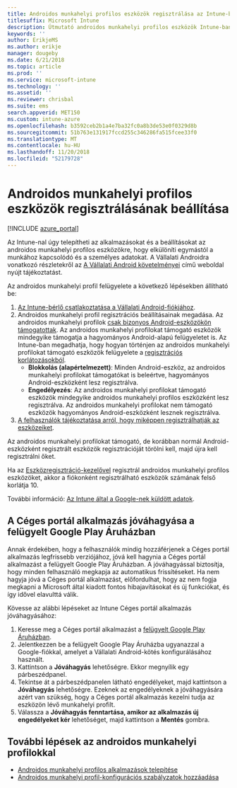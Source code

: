 ```yaml
---
title: Androidos munkahelyi profilos eszközök regisztrálása az Intune-ban
titlesuffix: Microsoft Intune
description: Útmutató androidos munkahelyi profilos eszközök Intune-ban történő regisztrálásához.
keywords: ''
author: ErikjeMS
ms.author: erikje
manager: dougeby
ms.date: 6/21/2018
ms.topic: article
ms.prod: ''
ms.service: microsoft-intune
ms.technology: ''
ms.assetid: ''
ms.reviewer: chrisbal
ms.suite: ems
search.appverid: MET150
ms.custom: intune-azure
ms.openlocfilehash: b3592ceb2b1a4e7ba32fc0a8b3de53e0f0329d8b
ms.sourcegitcommit: 51b763e131917fccd255c346286fa515fcee33f0
ms.translationtype: MT
ms.contentlocale: hu-HU
ms.lasthandoff: 11/20/2018
ms.locfileid: "52179728"
---
```

# <a name="set-up-enrollment-of-android-work-profile-devices"></a>Androidos munkahelyi profilos eszközök regisztrálásának beállítása

[!INCLUDE [azure_portal](./includes/azure_portal.md)]

Az Intune-nal úgy telepítheti az alkalmazásokat és a beállításokat az androidos munkahelyi profilos eszközökre, hogy elkülöníti egymástól a munkához kapcsolódó és a személyes adatokat. A Vállalati Androidra vonatkozó részletekről az [A Vállalati Android követelményei](https://support.google.com/work/android/answer/6174145?hl=en&ref_topic=6151012) című weboldal nyújt tájékoztatást.

Az androidos munkahelyi profil felügyelete a következő lépésekben állítható be:

1. [Az Intune-bérlő csatlakoztatása a Vállalati Android-fiókjához](connect-intune-android-enterprise.md).
2. Androidos munkahelyi profil regisztrációs beállításainak megadása. Az androidos munkahelyi profilok [csak bizonyos Android-eszközökön támogatottak](https://support.google.com/work/android/answer/6174145?hl=en&ref_topic=6151012%20style=%22target=new_window%22). Az androidos munkahelyi profilokat támogató eszközök mindegyike támogatja a hagyományos Android-alapú felügyeletet is. Az Intune-ban megadhatja, hogy hogyan történjen az androidos munkahelyi profilokat támogató eszközök felügyelete a [regisztrációs korlátozásokból](enrollment-restrictions-set.md).
    - **Blokkolás (alapértelmezett)**: Minden Android-eszköz, az androidos munkahelyi profilokat támogatókat is beleértve, hagyományos Android-eszközként lesz regisztrálva.
    - **Engedélyezés**: Az androidos munkahelyi profilokat támogató eszközök mindegyike androidos munkahelyi profilos eszközként lesz regisztrálva. Az androidos munkahelyi profilokat nem támogató eszközök hagyományos Android-eszközként lesznek regisztrálva.
3. [A felhasználók tájékoztatása arról, hogy miképpen regisztrálhatják az eszközeiket](/intune-user-help/enroll-your-device-in-intune-android).


Az androidos munkahelyi profilokat támogató, de korábban normál Android-eszközként regisztrált eszközök regisztrációját törölni kell, majd újra kell regisztrálni őket.

Ha az [Eszközregisztráció-kezelővel](device-enrollment-manager-enroll.md) regisztrál androidos munkahelyi profilos eszközöket, akkor a fiókonként regisztrálható eszközök számának felső korlátja 10.

További információ: [Az Intune által a Google-nek küldött adatok](data-intune-sends-to-google.md).

## <a name="approve-the-company-portal-app-in-the-managed-google-play-store"></a>A Céges portál alkalmazás jóváhagyása a felügyelt Google Play Áruházban

Annak érdekében, hogy a felhasználók mindig hozzáférjenek a Céges portál alkalmazás legfrissebb verziójához, jóvá kell hagynia a Céges portál alkalmazást a felügyelt Google Play Áruházban. A jóváhagyással biztosítja, hogy minden felhasználó megkapja az automatikus frissítéseket. Ha nem hagyja jóvá a Céges portál alkalmazást, előfordulhat, hogy az nem fogja megkapni a Microsoft által kiadott fontos hibajavításokat és új funkciókat, és így idővel elavulttá válik.

Kövesse az alábbi lépéseket az Intune Céges portál alkalmazás jóváhagyásához:

1.  Keresse meg a Céges portál alkalmazást a [felügyelt Google Play Áruházban](https://play.google.com/work/apps/details?id=com.microsoft.windowsintune.companyportal).
2.  Jelentkezzen be a felügyelt Google Play Áruházba ugyanazzal a Google-fiókkal, amelyet a Vállalati Android-kötés konfigurálásához használt.
3.  Kattintson a **Jóváhagyás** lehetőségre. Ekkor megnyílik egy párbeszédpanel.
4.  Tekintse át a párbeszédpanelen látható engedélyeket, majd kattintson a **Jóváhagyás** lehetőségre. Ezeknek az engedélyeknek a jóváhagyására azért van szükség, hogy a Céges portál alkalmazás kezelni tudja az eszközön lévő munkahelyi profilt.
5.  Válassza a **Jóváhagyás fenntartása, amikor az alkalmazás új engedélyeket kér** lehetőséget, majd kattintson a **Mentés** gombra.

## <a name="next-steps-for-android-work-profiles"></a>További lépések az androidos munkahelyi profilokkal
- [Androidos munkahelyi profilos alkalmazások telepítése](apps-add-android-for-work.md)
- [Androidos munkahelyi profil-konfigurációs szabályzatok hozzáadása](device-profiles.md)
